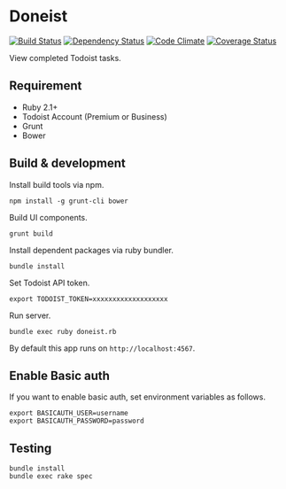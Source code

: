 # Doneist

[![Build Status](https://travis-ci.org/mukopikmin/doneist.svg?branch=master)](https://travis-ci.org/mukopikmin/doneist)
[![Dependency Status](https://gemnasium.com/badges/github.com/mukopikmin/doneist.svg)](https://gemnasium.com/github.com/mukopikmin/doneist)
[![Code Climate](https://codeclimate.com/github/mukopikmin/doneist/badges/gpa.svg)](https://codeclimate.com/github/mukopikmin/doneist)
[![Coverage Status](https://coveralls.io/repos/github/mukopikmin/doneist/badge.svg)](https://coveralls.io/github/mukopikmin/doneist)

View completed Todoist tasks.

## Requirement

* Ruby 2.1+
* Todoist Account (Premium or Business)
* Grunt
* Bower

## Build & development

Install build tools via npm.

```
npm install -g grunt-cli bower
```

Build UI components.

```
grunt build
```

Install dependent packages via ruby bundler.

```
bundle install
```

Set Todoist API token.

```
export TODOIST_TOKEN=xxxxxxxxxxxxxxxxxxx
```

Run server.

```
bundle exec ruby doneist.rb
```

By default this app runs on `http://localhost:4567`.

## Enable Basic auth

If you want to enable basic auth, set environment variables as follows.

```
export BASICAUTH_USER=username
export BASICAUTH_PASSWORD=password
```

## Testing

```
bundle install
bundle exec rake spec
```
